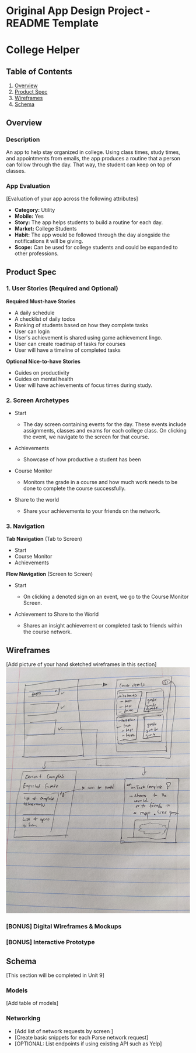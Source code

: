 Original App Design Project - README Template
===

# College Helper

## Table of Contents
1. [Overview](#Overview)
1. [Product Spec](#Product-Spec)
1. [Wireframes](#Wireframes)
2. [Schema](#Schema)

## Overview
### Description
An app to help stay organized in college. Using class times, study times, and appointments from emails, the app produces a routine that a person can follow through the day. That way, the student can keep on top of classes.

### App Evaluation
[Evaluation of your app across the following attributes]
- **Category:** Utility
- **Mobile:** Yes
- **Story:** The app helps students to build a routine for each day.
- **Market:** College Students
- **Habit:** The app would be followed through the day alongside the notifications it will be giving.
- **Scope:** Can be used for college students and could be expanded to other professions.

## Product Spec

### 1. User Stories (Required and Optional)

**Required Must-have Stories**

* A daily schedule
* A checklist of daily todos
* Ranking of students based on how they complete tasks
* User can login
* User's achievement is shared using game achievement lingo.
* User can create roadmap of tasks for courses
* User will have a timeline of completed tasks 

**Optional Nice-to-have Stories**

* Guides on productivity
* Guides on mental health
* User will have achievements of focus times during study.

### 2. Screen Archetypes

* Start
   * The day screen containing events for the day. These events include assignments, classes and exams for each college class. On clicking the event, we navigate to the screen for that course.
   
* Achievements 
   * Showcase of how productive a student has been
* Course Monitor
    * Monitors the grade in a course and how much work needs to be done to complete the course successfully.
* Share to the world
    * Share your achievements to your friends on the network.

### 3. Navigation

**Tab Navigation** (Tab to Screen)

* Start
* Course Monitor
* Achievements

**Flow Navigation** (Screen to Screen)

* Start
   * On clicking a denoted sign on an event, we go to the Course Monitor Screen.
  
* Achievement to Share to the World
   * Shares an insight achievement or completed task to friends within the course network.
   

## Wireframes
[Add picture of your hand sketched wireframes in this section]
<img src="YOUR_WIREFRAME_IMAGE_URL.jpg" width=600>

### [BONUS] Digital Wireframes & Mockups

### [BONUS] Interactive Prototype

## Schema 
[This section will be completed in Unit 9]
### Models
[Add table of models]
### Networking
- [Add list of network requests by screen ]
- [Create basic snippets for each Parse network request]
- [OPTIONAL: List endpoints if using existing API such as Yelp]
